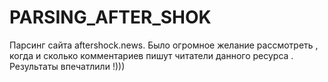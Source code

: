 # PARSING_AFTER_SHOK
Парсинг сайта aftershock.news. Было огромное желание рассмотреть , когда и сколько комментариев пишут читатели данного ресурса . Результаты впечатлили !)))

